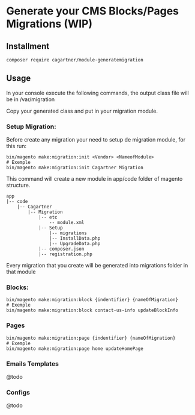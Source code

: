 # Generate your CMS Blocks/Pages Migrations (WIP)

## Installment
    composer require cagartner/module-generatemigration

## Usage
In your console execute the following commands, the output class file will be in /var/migration

Copy your generated class and put in your migration module.

### Setup Migration:

Before create any migration your need to setup de migration module, for this run:

    bin/magento make:migration:init <Vendor> <NameofModule>
    # Exemple
    bin/magento make:migration:init Cagartner Migration

This command will create a new module in app/code folder of magento structure.

    app
    |-- code
        |-- Cagartner
            |-- Migration
                |-- etc
                    -- module.xml
                |-- Setup
                    |-- migrations
                    |-- InstallData.php
                    |-- UpgradeData.php
                |-- composer.json
                |-- registration.php
                
Every migration that you create will be generated into migrations folder in that module

### Blocks:
    bin/magento make:migration:block {indentifier} {nameOfMigration}
    # Exemple
    bin/magento make:migration:block contact-us-info updateBlockInfo

### Pages
    bin/magento make:migration:page {indentifier} {nameOfMigration}
    # Exemple
    bin/magento make:migration:page home updateHomePage

### Emails Templates
@todo

### Configs
@todo